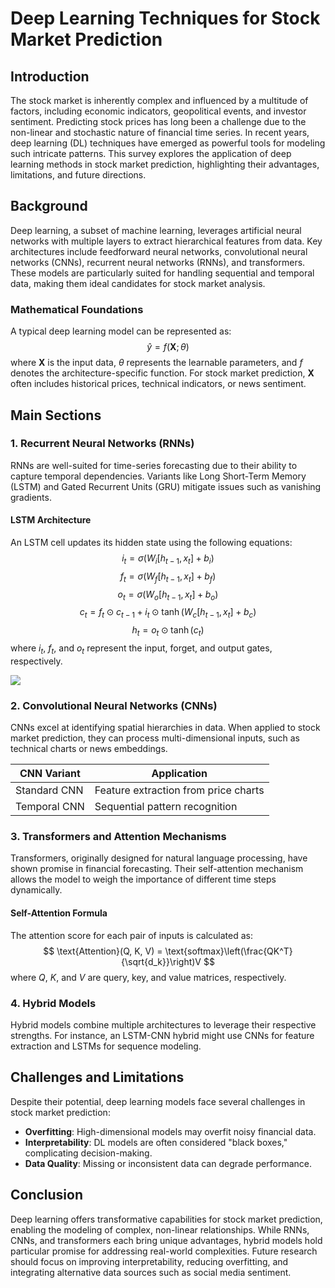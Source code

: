 # Deep Learning Techniques for Stock Market Prediction

## Introduction
The stock market is inherently complex and influenced by a multitude of factors, including economic indicators, geopolitical events, and investor sentiment. Predicting stock prices has long been a challenge due to the non-linear and stochastic nature of financial time series. In recent years, deep learning (DL) techniques have emerged as powerful tools for modeling such intricate patterns. This survey explores the application of deep learning methods in stock market prediction, highlighting their advantages, limitations, and future directions.

## Background
Deep learning, a subset of machine learning, leverages artificial neural networks with multiple layers to extract hierarchical features from data. Key architectures include feedforward neural networks, convolutional neural networks (CNNs), recurrent neural networks (RNNs), and transformers. These models are particularly suited for handling sequential and temporal data, making them ideal candidates for stock market analysis.

### Mathematical Foundations
A typical deep learning model can be represented as:
$$
\hat{y} = f(\mathbf{X}; \theta)
$$
where $\mathbf{X}$ is the input data, $\theta$ represents the learnable parameters, and $f$ denotes the architecture-specific function. For stock market prediction, $\mathbf{X}$ often includes historical prices, technical indicators, or news sentiment.

## Main Sections

### 1. Recurrent Neural Networks (RNNs)
RNNs are well-suited for time-series forecasting due to their ability to capture temporal dependencies. Variants like Long Short-Term Memory (LSTM) and Gated Recurrent Units (GRU) mitigate issues such as vanishing gradients.

#### LSTM Architecture
An LSTM cell updates its hidden state using the following equations:
$$
i_t = \sigma(W_i [h_{t-1}, x_t] + b_i)
$$
$$
f_t = \sigma(W_f [h_{t-1}, x_t] + b_f)
$$
$$
o_t = \sigma(W_o [h_{t-1}, x_t] + b_o)
$$
$$
c_t = f_t \odot c_{t-1} + i_t \odot \tanh(W_c [h_{t-1}, x_t] + b_c)
$$
$$
h_t = o_t \odot \tanh(c_t)
$$
where $i_t$, $f_t$, and $o_t$ represent the input, forget, and output gates, respectively.

![](placeholder_for_lstm_diagram)

### 2. Convolutional Neural Networks (CNNs)
CNNs excel at identifying spatial hierarchies in data. When applied to stock market prediction, they can process multi-dimensional inputs, such as technical charts or news embeddings.

| CNN Variant | Application |
|-------------|-------------|
| Standard CNN | Feature extraction from price charts |
| Temporal CNN | Sequential pattern recognition |

### 3. Transformers and Attention Mechanisms
Transformers, originally designed for natural language processing, have shown promise in financial forecasting. Their self-attention mechanism allows the model to weigh the importance of different time steps dynamically.

#### Self-Attention Formula
The attention score for each pair of inputs is calculated as:
$$
\text{Attention}(Q, K, V) = \text{softmax}\left(\frac{QK^T}{\sqrt{d_k}}\right)V
$$
where $Q$, $K$, and $V$ are query, key, and value matrices, respectively.

### 4. Hybrid Models
Hybrid models combine multiple architectures to leverage their respective strengths. For instance, an LSTM-CNN hybrid might use CNNs for feature extraction and LSTMs for sequence modeling.

## Challenges and Limitations
Despite their potential, deep learning models face several challenges in stock market prediction:

- **Overfitting**: High-dimensional models may overfit noisy financial data.
- **Interpretability**: DL models are often considered "black boxes," complicating decision-making.
- **Data Quality**: Missing or inconsistent data can degrade performance.

## Conclusion
Deep learning offers transformative capabilities for stock market prediction, enabling the modeling of complex, non-linear relationships. While RNNs, CNNs, and transformers each bring unique advantages, hybrid models hold particular promise for addressing real-world complexities. Future research should focus on improving interpretability, reducing overfitting, and integrating alternative data sources such as social media sentiment.
